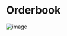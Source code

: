 # Orderbook

![image](https://user-images.githubusercontent.com/19285811/101268783-b8d70780-37aa-11eb-82d3-ae0b199a39f9.png)